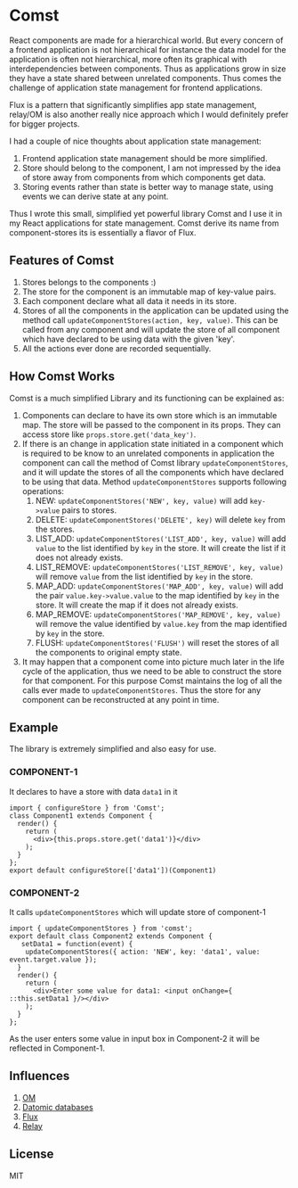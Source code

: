 # Comst

React components are made for a hierarchical world. But every concern of a frontend application is not hierarchical for instance the data model for the application is often not hierarchical, more often its graphical with interdependencies between components. Thus as applications grow in size they have a state shared between unrelated components. Thus comes the challenge of application state management for frontend applications.

Flux is a pattern that significantly simplifies app state management, relay/OM is also another really nice approach which I would definitely prefer for bigger projects.

I had a couple of nice thoughts about application state management:

1. Frontend application state management should be more simplified.
2. Store should belong to the component, I am not impressed by the idea of store away from components from which components get data.
3. Storing events rather than state is better way to manage state, using events we can derive state at any point.

Thus I wrote this small, simplified yet powerful library Comst and I use it in my React applications for state management. Comst derive its name from component-stores its is essentially a flavor of Flux.

## Features of Comst

1. Stores belongs to the components :)
2. The store for the component is an immutable map of key-value pairs.
3. Each component declare what all data it needs in its store.
4. Stores of all the components in the application can be updated using the method call `updateComponentStores(action, key, value)`. This can be called from any component and will update the store of all component which have declared to be using data with the given 'key'.
5. All the actions ever done are recorded sequentially.

## How Comst Works

Comst is a much simplified Library and its functioning can be explained as:

1. Components can declare to have its own store which is an immutable map. The store will be passed to the component in its props. They can access store like `props.store.get('data_key')`.
2. If there is an change in application state initiated in a component which is required to be know to an unrelated components in application the component can call the method of Comst library `updateComponentStores`, and it will update the stores of all the components which have declared to be using that data.
Method `updateComponentStores` supports following operations:
    1. NEW: `updateComponentStores('NEW', key, value)` will add `key->value` pairs to stores.
    2. DELETE: `updateComponentStores('DELETE', key)` will delete `key` from the stores.
    3. LIST_ADD: `updateComponentStores('LIST_ADD', key, value)` will add `value` to the list identified by `key` in the store. It will create the list if it does not already exists.
    4. LIST_REMOVE: `updateComponentStores('LIST_REMOVE', key, value)` will remove `value` from the list identified by `key` in the store.
    5. MAP_ADD: `updateComponentStores('MAP_ADD', key, value)` will add the pair `value.key->value.value` to the map identified by `key` in the store. It will create the map if it does not already exists.
    6. MAP_REMOVE: `updateComponentStores('MAP_REMOVE', key, value)` will remove the value identified by `value.key` from the map identified by `key` in the store.
    7. FLUSH: `updateComponentStores('FLUSH')` will reset the stores of all the components to original empty state.
3. It may happen that a component come into picture much later in the life cycle of the application, thus we need to be able to construct the store for that component. For this purpose Comst maintains the log of all the calls ever made to `updateComponentStores`. Thus the store for any component can be reconstructed at any point in time.

## Example
The library is extremely simplified and also easy for use.

### COMPONENT-1
It declares to have a store with data `data1` in it
```
import { configureStore } from 'Comst';
class Component1 extends Component {
  render() {
    return (
      <div>{this.props.store.get('data1')}</div>
    );
  }
};
export default configureStore(['data1'])(Component1)
```
### COMPONENT-2
It calls `updateComponentStores` which will update store of component-1
```
import { updateComponentStores } from 'comst';
export default class Component2 extends Component {
   setData1 = function(event) {
    updateComponentStores({ action: 'NEW', key: 'data1', value: event.target.value });
  }
  render() {
    return (
      <div>Enter some value for data1: <input onChange={ ::this.setData1 }/></div>
    );
  }
};
```
As the user enters some value in input box in Component-2 it will be reflected in Component-1.

## Influences
1. [OM](https://github.com/omcljs/om)
2. [Datomic databases](http://www.datomic.com/about.html)
3. [Flux](https://facebook.github.io/flux/docs/overview.html)
4. [Relay](https://facebook.github.io/relay/)

## License
MIT
